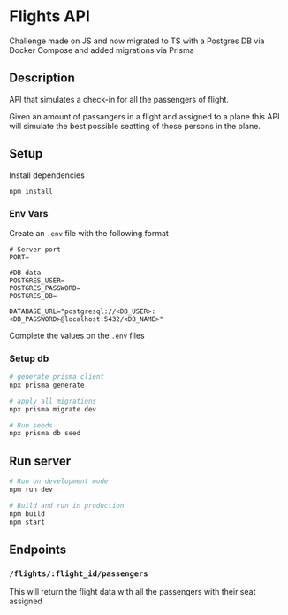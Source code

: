 # Flights API

Challenge made on JS and now migrated to TS with a Postgres DB via Docker Compose and added migrations via Prisma

## Description

API that simulates a check-in for all the passengers of flight.

Given an amount of passangers in a flight and assigned to a plane this API will simulate the best possible seatting of those persons in the plane.

## Setup

Install dependencies

```bash
npm install
```

### Env Vars
Create an `.env` file with the following format

``` dotenv
# Server port
PORT=

#DB data
POSTGRES_USER=
POSTGRES_PASSWORD=
POSTGRES_DB=

DATABASE_URL="postgresql://<DB_USER>:<DB_PASSWORD>@localhost:5432/<DB_NAME>"
```

Complete the values on the `.env` files

### Setup db

```bash
# generate prisma client
npx prisma generate

# apply all migrations
npx prisma migrate dev

# Run seeds
npx prisma db seed
```


## Run server

```bash
# Run on development mode
npm run dev

# Build and run in production
npm build
npm start
```

## Endpoints

### `/flights/:flight_id/passengers` 

This will return the flight data with all the passengers with their seat assigned
